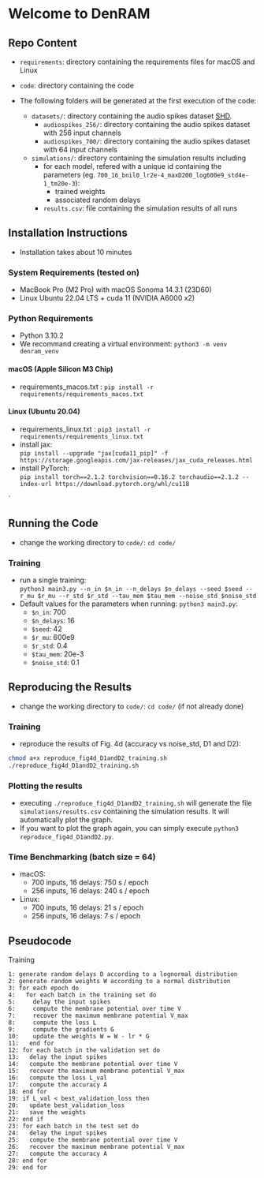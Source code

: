 # Welcome to DenRAM

## Repo Content

- `requirements`: directory containing the requirements files for macOS and
  Linux
- `code`: directory containing the code


- The following folders will be generated at the first execution of the code:
  - `datasets/`: directory containing the audio spikes dataset [SHD](https://zenkelab.org/resources/spiking-heidelberg-datasets-shd/).
      - `audiospikes_256/`: directory containing the audio spikes dataset with 256 
  input channels
      - `audiospikes_700/`: directory containing the audio spikes dataset with 64
  input channels
  - `simulations/`: directory containing the simulation results including
    - for each model, refered with a unique id containing the parameters
    (eg. `700_16_bnil0_lr2e-4_maxD200_log600e9_std4e-1_tm20e-3`):
      - trained weights
      - associated random delays
    - `results.csv`: file containing the simulation results of all runs

## Installation Instructions
- Installation takes about 10 minutes

### System Requirements (tested on)
- MacBook Pro (M2 Pro) with macOS Sonoma 14.3.1 (23D60)
- Linux Ubuntu 22.04 LTS + cuda 11 (NVIDIA A6000 x2)

### Python Requirements
- Python 3.10.2
- We recommand creating a virtual environment: `python3 -m venv denram_venv`
#### macOS (Apple Silicon M3 Chip)
- requirements_macos.txt : `pip install -r requirements/requirements_macos.txt`
#### Linux (Ubuntu 20.04)
- requirements_linux.txt : `pip3 install -r requirements/requirements_linux.txt`
- install jax: \
`pip install --upgrade "jax[cuda11_pip]" -f https://storage.googleapis.com/jax-releases/jax_cuda_releases.html`
- install PyTorch: \
`pip install torch==2.1.2 torchvision==0.16.2 torchaudio==2.1.2 --index-url https://download.pytorch.org/whl/cu118`

`
## Running the Code

- change the working directory to `code/`: `cd code/`

### Training
- run a single training: \
`python3 main3.py --n_in $n_in --n_delays $n_delays --seed $seed --r_mu $r_mu --r_std $r_std --tau_mem $tau_mem --noise_std $noise_std`
- Default values for the parameters when running: `python3 main3.py`:
    - `$n_in`: 700
    - `$n_delays`: 16
    - `$seed`: 42
    - `$r_mu`: 600e9
    - `$r_std`: 0.4
    - `$tau_mem`: 20e-3
    - `$noise_std`: 0.1

## Reproducing the Results

- change the working directory to `code/`: `cd code/` (if not already done)

### Training
- reproduce the results of Fig. 4d (accuracy vs noise_std, D1 and D2): 
```bash
chmod a+x reproduce_fig4d_D1andD2_training.sh
./reproduce_fig4d_D1andD2_training.sh
```
### Plotting the results
- executing `./reproduce_fig4d_D1andD2_training.sh` will generate the file 
`simulations/results.csv` containing the simulation results. It will 
automatically plot the graph. 
- If you want to plot the graph again, you can simply execute
`python3 reproduce_fig4d_D1andD2.py`.

### Time Benchmarking (batch size = 64)
- macOS: 
  - 700 inputs, 16 delays: 750 s / epoch 
  - 256 inputs, 16 delays: 240 s / epoch
- Linux: 
  - 700 inputs, 16 delays: 21 s / epoch 
  - 256 inputs, 16 delays: 7 s / epoch


## Pseudocode
Training
```
1: generate random delays D according to a lognormal distribution
2: generate random weights W according to a normal distribution
3: for each epoch do
4:   for each batch in the training set do
5:     delay the input spikes
6:     compute the membrane potential over time V
7:     recover the maximum membrane potential V_max
8:     compute the loss L
9:     compute the gradients G
10:    update the weights W = W - lr * G
11:   end for
12: for each batch in the validation set do
13:   delay the input spikes
14:   compute the membrane potential over time V
15:   recover the maximum membrane potential V_max
16:   compute the loss L_val
17:   compute the accuracy A
18: end for
19: if L_val < best_validation_loss then
20:   update best_validation_loss
21:   save the weights
22: end if
23: for each batch in the test set do
24:   delay the input spikes
25:   compute the membrane potential over time V
26:   recover the maximum membrane potential V_max
27:   compute the accuracy A
28: end for
29: end for
```


